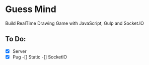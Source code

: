# Guess Mind 

Build RealTime Drawing Game with JavaScript, Gulp and Socket.IO

## To Do:

-[x] Server 
-[x] Pug
-[] Static
-[] SocketIO
